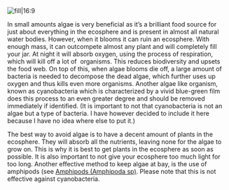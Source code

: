 ![fill|16:9](1c9299d48a8a4a8617bf3e1bfdb27063.png)

In small amounts algae is very beneficial as it’s a brilliant food source for just about everything in the ecosphere and is present in almost all natural water bodies. However, when it blooms it can ruin an ecosphere. With enough mass, it can outcompete almost any plant and will completely fill your jar. At night it will absorb oxygen, using the process of respiration, which will kill off a lot of  organisms. This reduces biodiversity and upsets the food web. On top of this, when algae blooms die off, a large amount of bacteria is needed to decompose the dead algae, which further uses up oxygen and thus kills even more organisms. Another algae like organism, known as cyanobacteria which is characterized by a vivid blue-green film does this process to an even greater degree and should be removed immediately if identified. (It is important to not that cyanobacteria is not an algae but a type of bacteria. I have however decided to include it here because I have no idea where else to put it.)

The best way to avoid algae is to have a decent amount of plants in the ecosphere. They will absorb all the nutrients, leaving none for the algae to grow on. This is why it is best to get plants in the ecosphere as soon as possible. It is also important to not give your ecosphere too much light for too long. Another effective method to keep algae at bay, is the use of amphipods (see [Amphipods (Amphipoda sp)](Amphipods%20(Amphipoda%20sp).md). Please note that this is not effective against cyanobacteria.